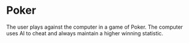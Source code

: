 # Poker
The user plays against the computer in a game of Poker. The computer uses AI to cheat and always maintain a higher winning statistic.
